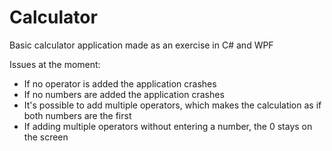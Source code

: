 # Calculator
Basic calculator application made as an exercise in C# and WPF

Issues at the moment:

- If no operator is added the application crashes
- If no numbers are added the application crashes
- It's possible to add multiple operators, which makes the calculation as if both numbers are the first
- If adding multiple operators without entering a number, the 0 stays on the screen
